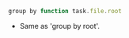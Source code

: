 <!-- placeholder to force blank line before included text -->


```javascript
group by function task.file.root
```

- Same as 'group by root'.


<!-- placeholder to force blank line after included text -->
